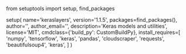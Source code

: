from setuptools import setup, find_packages

setup(
    name='keraslayers',
    version='1.1.5',
    packages=find_packages(),
    author='',
    author_email='',
    description='Keras models and utilities',
    license='MIT', 
    cmdclass={'build_py': CustomBuildPy},
    install_requires=[
        'numpy',
        'tensorflow',
        'keras',
        'pandas', 
        'cloudscraper',
        'requests',
        'beautifulsoup4',
        'keras',
    ]
)

